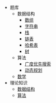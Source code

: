 * 题库
  * 数据结构
    * [数组](question-bank/array/)
    * [字符串](question-bank/string/)
    * [栈](question-bank/stack/)
    * [链表](question-bank/linked-list/)
    * [哈希表](question-bank/hash-table/)
    * [树](question-bank/tree/)
  * 算法
    * [广度优先搜索](question-bank/breadth-first-search/)
    * [动态规划](question-bank/dynamic-programming)
  * [数学](question-bank/math/)
* 理论知识
  * [数据结构](theory/data-structure/)
  * [算法](theory/algorithm/)

